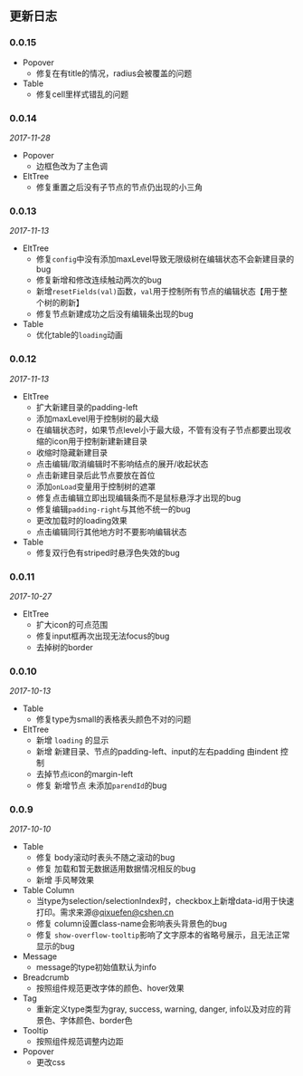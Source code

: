 ## 更新日志

### 0.0.15
- Popover
    - 修复在有title的情况，radius会被覆盖的问题
- Table
    - 修复cell里样式错乱的问题

### 0.0.14
*2017-11-28*

- Popover
    - 边框色改为了主色调
- EltTree
    - 修复重置之后没有子节点的节点仍出现的小三角

### 0.0.13
*2017-11-13*

- EltTree
    - 修复`config`中没有添加maxLevel导致无限级树在编辑状态不会新建目录的bug
    - 修复新增和修改连续触动两次的bug
    - 新增`resetFields(val)`函数，`val`用于控制所有节点的编辑状态【用于整个树的刷新】
    - 修复节点新建成功之后没有编辑条出现的bug
- Table
    - 优化table的`loading`动画

### 0.0.12
*2017-11-13*

- EltTree
    - 扩大新建目录的padding-left
    - 添加maxLevel用于控制树的最大级
    - 在编辑状态时，如果节点level小于最大级，不管有没有子节点都要出现收缩的icon用于控制新建新建目录
    - 收缩时隐藏新建目录
    - 点击编辑/取消编辑时不影响结点的展开/收起状态
    - 点击新建目录后此节点要放在首位
    - 添加`onLoad`变量用于控制树的遮罩
    - 修复点击编辑立即出现编辑条而不是鼠标悬浮才出现的bug
    - 修复编辑`padding-right`与其他不统一的bug
    - 更改加载时的loading效果
    - 点击编辑同行其他地方时不要影响编辑状态
- Table
    - 修复双行色有striped时悬浮色失效的bug

### 0.0.11
*2017-10-27*

- EltTree
    - 扩大icon的可点范围
    - 修复input框再次出现无法focus的bug
    - 去掉树的border

### 0.0.10
*2017-10-13*

- Table
    - 修复type为small的表格表头颜色不对的问题
- EltTree
    - 新增 `loading` 的显示
    - 新增 新建目录、节点的padding-left、input的左右padding 由indent 控制
    - 去掉节点icon的margin-left
    - 修复 新增节点 未添加`parendId`的bug

### 0.0.9
*2017-10-10*

- Table
    - 修复 body滚动时表头不随之滚动的bug
    - 修复 加载和暂无数据适用数据情况相反的bug
    - 新增 手风琴效果
- Table Column
    - 当type为selection/selectionIndex时，checkbox上新增data-id用于快速打印。需求来源@qixuefen@cshen.cn
    - 修复 column设置class-name会影响表头背景色的bug
    - 修复 `show-overflow-tooltip`影响了文字原本的省略号展示，且无法正常显示的bug
- Message
    - message的type初始值默认为info
- Breadcrumb
    - 按照组件规范更改字体的颜色、hover效果
- Tag
    - 重新定义type类型为gray, success, warning, danger, info以及对应的背景色、字体颜色、border色
- Tooltip
    - 按照组件规范调整内边距
- Popover
    - 更改css
